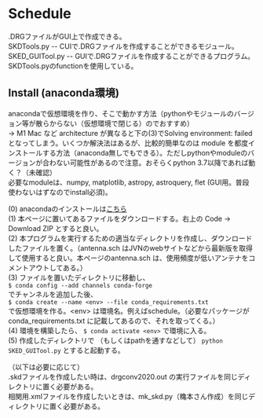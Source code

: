 # Schedule
.DRGファイルがGUI上で作成できる。  
SKDTools.py -- CUIで.DRGファイルを作成することができるモジュール。  
SKED_GUITool.py -- GUIで.DRGファイルを作成することができるプログラム。SKDTools.pyのfunctionを使用している。  

## Install (anaconda環境)
anacondaで仮想環境を作り、そこで動かす方法（pythonやモジュールのバージョン等が散らからない（仮想環境で閉じる）のでおすすめ）  
→ M1 Mac など architecture が異なると下の(3)でSolving environment: failed となってしまう。いくつか解決法はあるが、比較的簡単なのは module を都度インストールする方法（anaconda無しでもできる）。ただしpythonやmoduleのバージョンが合わない可能性があるので注意。おそらくpython 3.7以降であれば動く？（未確認）  
必要なmoduleは、numpy, matplotlib, astropy, astroquery, flet (GUI用。普段使わないはずなのでinstall必須)。  

(0) anacondaのインストールは[こちら](https://www.anaconda.com/download)  
(1) 本ページに置いてあるファイルをダウンロードする。右上の Code → Download ZIP とすると良い。  
(2) 本プログラムを実行するための適当なディレクトリを作成し、ダウンロードしたファイルを置く。（antenna.sch はJVNのwebサイトなどから最新版を取得して使用すると良い。本ページのantenna.sch は、使用頻度が低いアンテナをコメントアウトしてある。）  
(3) ファイルを置いたディレクトリに移動し、  
`$ conda config --add channels conda-forge`  
でチャンネルを追加した後、  
`$ conda create --name <env> --file conda_requirements.txt`  
で仮想環境を作る。\<env> は環境名。例えばschedule。（必要なパッケージが conda_requirements.txt に記載してあるので、それを取ってくる。）  
(4) 環境を構築したら、 `$ conda activate <env>` で環境に入る。  
(5) 作成したディレクトリで （もしくはpathを通すなどして） `python SKED_GUITool.py` とすると起動する。  


（以下は必要に応じて）  
.skdファイルを作成したい時は、drgconv2020.out の実行ファイルを同じディレクトリに置く必要がある。  
相関用.xmlファイルを作成したいときは、mk_skd.py（穐本さん作成）を同じディレクトリに置く必要がある。
